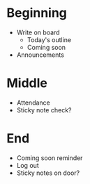 # Beginning
* Write on board
  * Today's outline
  * Coming soon
* Announcements

# Middle
* Attendance
* Sticky note check?

# End
* Coming soon reminder
* Log out
* Sticky notes on door?